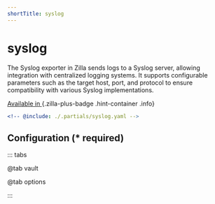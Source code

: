 ```yaml
---
shortTitle: syslog
---
```


# syslog

The Syslog exporter in Zilla sends logs to a Syslog server, allowing integration with centralized logging systems. It supports configurable parameters such as the target host, port, and protocol to ensure compatibility with various Syslog implementations.

[Available in <ZillaPlus/>](https://www.aklivity.io/products/zilla-plus)
{.zilla-plus-badge .hint-container .info}

```yaml {3}
<!-- @include: ./.partials/syslog.yaml -->
```

## Configuration (\* required)

::: tabs

@tab vault

<!-- @include: ./.partials/syslog-vault.md -->

@tab options

<!-- @include: ./.partials/syslog-options.md -->

:::

